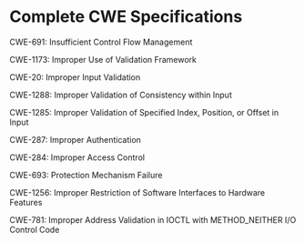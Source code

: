 

# Complete CWE Specifications

CWE-691: Insufficient Control Flow Management

CWE-1173: Improper Use of Validation Framework

CWE-20: Improper Input Validation

CWE-1288: Improper Validation of Consistency within Input

CWE-1285: Improper Validation of Specified Index, Position, or Offset in Input

CWE-287: Improper Authentication

CWE-284: Improper Access Control

CWE-693: Protection Mechanism Failure

CWE-1256: Improper Restriction of Software Interfaces to Hardware Features

CWE-781: Improper Address Validation in IOCTL with METHOD_NEITHER I/O Control Code